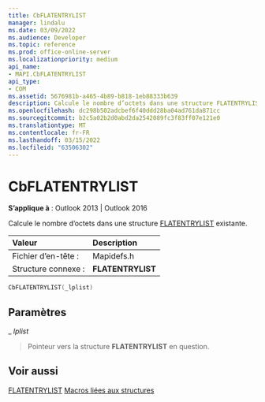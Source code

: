 ```yaml
---
title: CbFLATENTRYLIST
manager: lindalu
ms.date: 03/09/2022
ms.audience: Developer
ms.topic: reference
ms.prod: office-online-server
ms.localizationpriority: medium
api_name:
- MAPI.CbFLATENTRYLIST
api_type:
- COM
ms.assetid: 5676981b-a465-4b89-b818-1eb88333b639
description: Calcule le nombre d’octets dans une structure FLATENTRYLIST existante.
ms.openlocfilehash: dc298b502adcbef6f40ddd28ba04ad761da871cc
ms.sourcegitcommit: b2c5a02b2d0abd2da2542089fc3f83ff07e121e0
ms.translationtype: MT
ms.contentlocale: fr-FR
ms.lasthandoff: 03/15/2022
ms.locfileid: "63506302"
---
```

# <a name="cbflatentrylist"></a>CbFLATENTRYLIST

**S’applique à** : Outlook 2013 | Outlook 2016
  
Calcule le nombre d’octets dans une structure [FLATENTRYLIST](flatentrylist.md) existante.
  
|**Valeur**|**Description**|
|:-----|:-----|
|Fichier d’en-tête :  <br/> |Mapidefs.h  <br/> |
|Structure connexe :  <br/> |**FLATENTRYLIST** <br/> |

```cpp
CbFLATENTRYLIST(_lplist)
```

## <a name="parameters"></a>Paramètres

 _ _lplist_
  
> Pointeur vers la structure **FLATENTRYLIST** en question.

## <a name="see-also"></a>Voir aussi

[FLATENTRYLIST](flatentrylist.md)
 [Macros liées aux structures](macros-related-to-structures.md)
